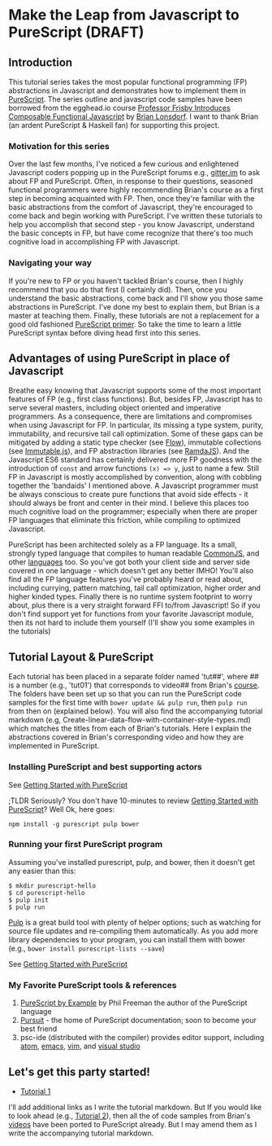 # Make the Leap from Javascript to PureScript (DRAFT)

## Introduction

This tutorial series takes the most popular functional programming (FP) abstractions in Javascript and demonstrates how to implement them in [PureScript](http://www.purescript.org). The series outline and javascript code samples have been borrowed from the egghead.io course [Professor Frisby Introduces Composable Functional Javascript](https://egghead.io/courses/professor-frisby-introduces-composable-functional-javascript) by
[Brian Lonsdorf](https://github.com/DrBoolean).  I want to thank Brian (an ardent PureScript & Haskell fan) for supporting this project.

### Motivation for this series

Over the last few months, I've noticed a few curious and enlightened Javascript coders popping up in the PureScript forums e.g., [gitter.im](https://gitter.im/purescript/purescript) to ask about FP and PureScript.  Often, in response to their questions, seasoned functional programmers were highly recommending Brian's course as a first step in becoming acquainted with FP. Then, once they're familiar with the basic abstractions from the comfort of Javascript, they're encouraged
to come back and begin working with PureScript.  I've written these tutorials to help you accomplish that second step - you know Javascript, understand the basic concepts in FP, but have come recognize that there's too much cognitive load in accomplishing FP with Javascript.

### Navigating your way

If you're new to FP or you haven't tackled Brian's course, then I highly recommend that you do that first (I certainly did). Then, once you understand the basic abstractions, come back and I'll show you those same abstractions in PureScript. I've done my best to explain them, but Brian is a master at teaching them.  Finally, these tutorials are not a replacement for a good old fashioned [PureScript primer](https://leanpub.com/purescript). So take the time to learn a little PureScript syntax before diving head first into this series.

## Advantages of using PureScript in place of Javascript

Breathe easy knowing that Javascript supports some of the most important features of FP (e.g., first class functions).  But, besides FP, Javascript has to serve several masters, including object oriented and imperative programmers.  As a consequence, there are limitations and compromises when using Javascript for FP. In particular, its missing a type system, purity, immutability, and recursive tail call optimization.  Some of these gaps can be mitigated by adding a static type checker (see [Flow](https://github.com/facebook/flow)), immutable collections (see [Immutable.js](https://facebook.github.io/immutable-js/)), and FP abstraction libraries (see [RamdaJS](http://ramdajs.com)). And the Javascript ES6 standard has certainly delivered more FP goodness with the introduction of `const` and arrow functions `(x) => y`, just to name a few.  Still FP in Javascript is mostly accomplished by convention, along with cobbling together the 'bandaids' I mentioned above. A Javascript programmer must be always conscious to create pure functions that avoid side effects - it should always be front and center in their mind.  I believe this places too much cognitive load on the programmer; especially when there are proper FP languages that eliminate this friction, while compiling to optimized Javascript.

PureScript has been architected solely as a FP language. Its a small, strongly typed language that compiles to human readable [CommonJS](https://en.wikipedia.org/wiki/CommonJS), and other [languages](https://github.com/andyarvanitis/purescript-native) too. So you've got both your client side and server side covered in one language - which doesn't get any better IMHO!  You'll also find all the FP language features you've probably heard or read about, including currying, pattern matching, tail call optimization, higher order and higher kinded types.  Finally there is no runtime system footprint to worry about, plus there is a very straight forward FFI to/from Javascript! So if you don't find support yet for functions from your favorite Javascript module, then its not hard to include them yourself (I'll show you some examples in the tutorials)

## Tutorial Layout & PureScript

Each tutorial has been placed in a separate folder named 'tut##', where ## is a number (e.g., 'tut01') that corresponds to video## from Brian's [course](https://egghead.io/courses/professor-frisby-introduces-composable-functional-javascript). The folders have been set up so that you can run the PureScript code samples for the first time with `bower update && pulp run`, then `pulp run` from then on (explained below).  You will also find the accompanying tutorial markdown (e.g, Create-linear-data-flow-with-container-style-types.md) which matches the titles from each of Brian's tutorials.  Here I explain the abstractions covered in Brian's corresponding video and how they are implemented in PureScript.

### Installing PureScript and best supporting actors
See [Getting Started with PureScript](http://www.purescript.org/learn/getting-started/)

;TLDR
Seriously? You don't have 10-minutes to review [Getting Started with PureScript](http://www.purescript.org/learn/getting-started/)? Well Ok, here goes:
```
npm install -g purescript pulp bower

```
### Running your first PureScript program

Assuming you've installed purescript, pulp, and bower, then it doesn't get any easier than this:

```
$ mkdir purescript-hello
$ cd purescript-hello
$ pulp init
$ pulp run
```
[Pulp](https://github.com/bodil/pulp) is a great build tool with plenty of helper options; such as watching for source file updates and re-compiling them automatically. As you add more library dependencies to your program, you can install them with bower (e.g., `bower install purescript-lists --save`)

See [Getting Started with PureScript](http://www.purescript.org/learn/getting-started/)

### My Favorite PureScript tools & references

1. [PureScript by Example](https://leanpub.com/purescript/) by Phil Freeman the author of the PureScript language
2. [Pursuit](https://pursuit.purescript.org) - the home of PureScript documentation; soon to become your best friend
3. psc-ide (distributed with the compiler) provides editor support, including [atom](https://github.com/nwolverson/atom-ide-purescript), [emacs]( https://github.com/epost/psc-ide-emacs), [vim](https://github.com/FrigoEU/psc-ide-vim), and [visual studio]( https://github.com/nwolverson/vscode-ide-purescript)

## Let's get this party started!

* [Tutorial 1](https://github.com/adkelley/javascript-to-purescript/tut01/README.md)

I'll add additional links as I write the tutorial markdown. But If you would like to look ahead (e.g., [Tutorial 2](https://github.com/adkelley/fp-javascript-to-purescript/tutorial02)), then all the of code samples from Brian's [videos](https://egghead.io/courses/professor-frisby-introduces-composable-functional-javascript) have been ported to PureScript already. But I may amend them as I write the accompanying tutorial markdown.  
